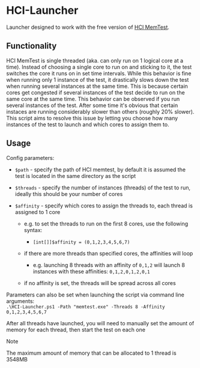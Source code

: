 # HCI-Launcher

Launcher designed to work with the free version of [HCI MemTest](https://hcidesign.com/memtest/).

## Functionality

HCI MemTest is single threaded (aka. can only run on 1 logical core at a time). Instead of choosing a single core to run on and sticking to it, the test switches the core it runs on in set time intervals. While this behavior is fine when running only 1 instance of the test, it drastically slows down the test when running several instances at the same time. This is because certain cores get congested if several instances of the test decide to run on the same core at the same time. This behavior can be observed if you run several instances of the test. After some time it's obvious that certain instaces are running considerably slower than others (roughly 20% slower). This script aims to resolve this issue by letting you choose how many instances of the test to launch and which cores to assign them to.

## Usage

Config parameters:

- `$path` - specify the path of HCI memtest, by default it is assumed the test is located in the same directory as the script

- `$threads` - specify the number of instances (threads) of the test to run, ideally this should be your number of cores

- `$affinity` - specify which cores to assign the threads to, each thread is assigned to 1 core
    - e.g. to set the threads to run on the first 8 cores, use the following syntax:
        - `[int[]]$affinity = (0,1,2,3,4,5,6,7)`

    - if there are more threads than specified cores, the affinities will loop
        - e.g. launching 8 threads with an affinity of `0,1,2` will launch 8 instances with these affinities: `0,1,2,0,1,2,0,1`

    - if no affinity is set, the threads will be spread across all cores

Parameters can also be set when launching the script via command line arguments:<br>
`.\HCI-Launcher.ps1 -Path "memtest.exe" -Threads 8 -Affinity 0,1,2,3,4,5,6,7`

After all threads have launched, you will need to manually set the amount of memory for each thread, then start the test on each one

>[!Note]
>The maximum amount of memory that can be allocated to 1 thread is 3548MB
